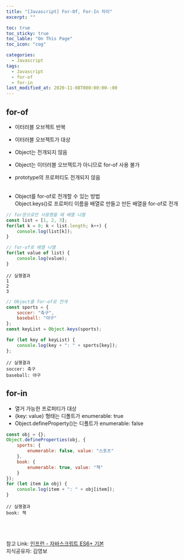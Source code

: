 ```yaml
---
title: "[Javascript] For-Of, For-In 차이"
excerpt: ""

toc: true
toc_sticky: true
toc_lable: "On This Page"
toc_icon: "cog"

categories:
  - Javascript
tags:
  - Javascript
  - for-of
  - for-in
last_modified_at: 2020-11-08T000:00:00-:00
---
```


## for-of
- 이터러블 오브젝트 반복
- 이터러블 오브젝트가 대상
- Object는 전개되지 않음
- Object는 이터러블 오브젝트가 아니므로 for-of 사용 불가
- prototype의 프로퍼티도 전개되지 않음<br/><br/>

- Object를 for-of로 전개할 수 있는 방법<br/>
Object.keys()로 프로퍼티 이름을 배열로 만들고 만든 배열을 for-of로 전개


```javascript
// for문으로만 사용했을 때 배열 나열
const list = [1, 2, 3];
for(let k = 0; k < list.length; k++) {
    console.log(list[k]);
}

// for-of로 배열 나열
for(let value of list) {
    console.log(value);
}
```

```
// 실행결과
1
2
3
```

```javascript
// Object를 for-of로 전개
const sports = {
    soccer: "축구",
    baseball: "야구"
};
const keyList = Object.keys(sports);

for (let key of keyList) {
    console.log(key + ": " + sports[key]);
};
```

```
// 실행결과
soccer: 축구
baseball: 야구
```

## for-in
- 열거 가능한 프로퍼티가 대상
 - {key: value} 형태는 디폴트가 enumerable: true
- Object.defineProperty()는 디폴트가 enumerable: false


```javascript
const obj = {};
Object.defineProperties(obj, {
    sports: {
        enumerable: false, value: "스포츠"
    },
    book: {
        enumerable: true, value: "책"
    }
});
for (let item in obj) {
    console.log(item + ": " + obj[item]);
}
```

```
// 실행결과
book: 책
```


<br /><br /><br />
참고 Link: [인프런 - 자바스크립트 ES6+ 기본][link]<br />
지식공유자: 김영보

[link]: https://www.inflearn.com/course/%EC%9E%90%EB%B0%94%EC%8A%A4%ED%81%AC%EB%A6%BD%ED%8A%B8-ES6-%EA%B8%B0%EB%B3%B8 "Go"
